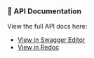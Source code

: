 ### 📘 API Documentation

View the full API docs here:

- [View in Swagger Editor](https://editor.swagger.io/?url=https://raw.githubusercontent.com/Skalierbare-Systeme/open-api-spec/main/swagger.yaml)
- [View in Redoc](https://redocly.github.io/redoc/?url=https://raw.githubusercontent.com/Skalierbare-Systeme/open-api-spec/main/swagger.yaml)
